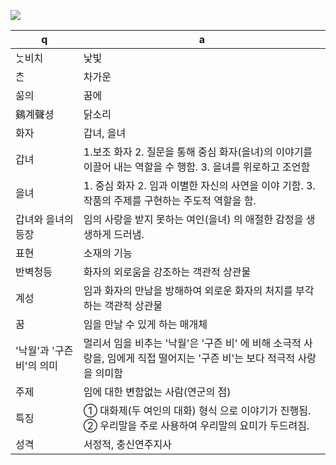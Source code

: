 
<img style="background-color: white" src=""/>

![](https://ssl.pstatic.net/sstatic/imgfont/NVD12BK0TRNN/ea71_NVD12BK0TRNN.png)

q | a
---|---
ᄂᆞᆺ비치	| 낯빛
ᄎᆞᆫ	| 차가운
ᄭᅮᆷ의	| 꿈에
鷄계聲셩	| 닭소리
화자	| 갑녀, 을녀
갑녀	| 1.보조 화자 2. 질문을 통해 중심 화자(을녀)의 이야기를 이끌어 내는 역할을 수 행함. 3. 을녀를 위로하고 조언함
을녀	| 1. 중심 화자 2. 임과 이별한 자신의 사연을 이야 기함. 3. 작품의 주제를 구현하는 주도적 역할을 함.
갑녀와 을녀의 등장	| 임의 사랑을 받지 못하는 여인(을녀) 의 애절한 감정을 생생하게 드러냄.
표현	| 소재의 기능
반벽청등	| 화자의 외로움을 강조하는 객관적 상관물
계성	| 임과 화자의 만남을 방해하여 외로운 화자의 처지를 부각하는 객관적 상관물
꿈	| 임을 만날 수 있게 하는 매개체
'낙월'과 '구즌 비'의 의미	| 멀리서 임을 비추는 '낙월'은 '구즌 비' 에 비해 소극적 사랑을, 임에게 직접 떨어지는 '구즌 비'는 보다 적극적 사랑을 의미함
주제	| 임에 대한 변함없는 사람(연군의 점)
특징	| ① 대화제(두 여인의 대화) 형식 으로 이야기가 진행됨. ② 우리말을 주로 사용하여 우리말의 요미가 두드려짐.
성격	| 서정적, 충신연주지사